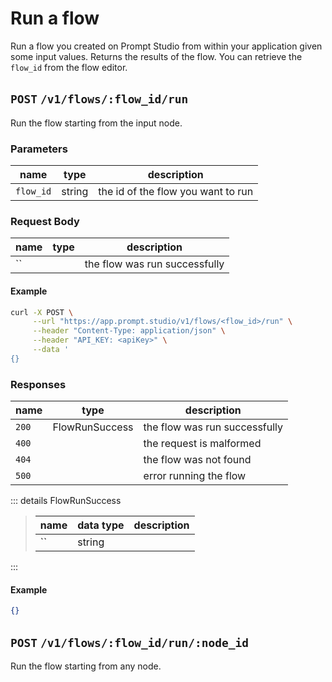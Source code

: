 # Run a flow

Run a flow you created on Prompt Studio from within your application given some input values. Returns the results of the flow. You can retrieve the `flow_id` from the flow editor.

## `POST` `/v1/flows/:flow_id/run`

<Badge type="warning" text="unstable" />

Run the flow starting from the input node.

### Parameters

| name      | type   | description                        |
| --------- | ------ | ---------------------------------- |
| `flow_id` | string | the id of the flow you want to run |

### Request Body

| name | type | description                   |
| ---- | ---- | ----------------------------- |
| ``   |      | the flow was run successfully |

#### Example

```sh
curl -X POST \
     --url "https://app.prompt.studio/v1/flows/<flow_id>/run" \
     --header "Content-Type: application/json" \
     --header "API_KEY: <apiKey>" \
     --data '
{}
```

### Responses

| name  | type           | description                   |
| ----- | -------------- | ----------------------------- |
| `200` | FlowRunSuccess | the flow was run successfully |
| `400` |                | the request is malformed      |
| `404` |                | the flow was not found        |
| `500` |                | error running the flow        |

::: details FlowRunSuccess

> | name | data type | description |
> | ---- | --------- | ----------- |
> | ``   | string    |

:::

#### Example

```json
{}
```

## `POST` `/v1/flows/:flow_id/run/:node_id`

Run the flow starting from any node.
